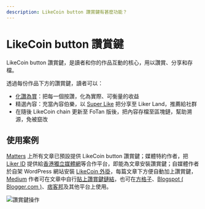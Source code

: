 ```yaml
---
description: LikeCoin button 讚賞鍵有甚麼功能？
---
```


# LikeCoin button 讚賞鍵

LikeCoin button 讚賞鍵，是讀者和你的作品互動的核心，用以讚賞、分享和存檔。

透過每份作品下方的讚賞鍵，讀者可以：

* [化讚為賞](<../liker land/like.md>)：把每一個按讚，化為實際、可衡量的收益
* 精選內容：充當內容伯樂，以 [Super Like](<../liker land/superlike.md>) 把分享至 Liker Land，推薦給社群
* 在隨後 LikeCoin chain 更新至 FoTan 版後，把內容存檔至區塊鏈，幫助溯源，免被竄改

## 使用案例

[Matters](https://matters.news) 上所有文章已預設提供 LikeCoin button 讚賞鍵；媒體特約作者，把 [Liker ID](../liker-id/) 提供給[香港獨立媒體網](https://www.inmediahk.net/)等合作平台，即能為文章安裝讚賞鍵；自媒體作者於自架 WordPress 網站安裝 [LikeCoin 外掛](https://zh-hk.wordpress.org/plugins/likecoin/)，每篇文章下方便自動加上讚賞鍵，[Medium](https://medium.com) 作者可在文章中自行[貼上讚賞鍵鏈結](https://liker.land/creators)，也可在[方格子](https://vocus.cc/)、[Blogspot ( Blogger.com )](https://www.blogger.com/)、[痞客邦](https://appmarket.pixnet.tw/#!/addon/1331)及其他平台上使用。‌

![讚賞鍵操作](../../.gitbook/assets/superlike.gif)
